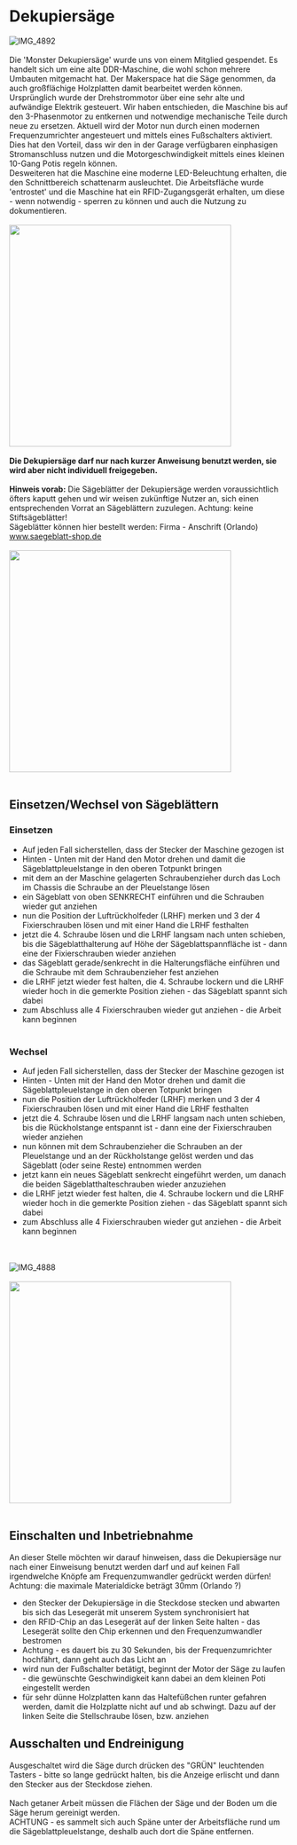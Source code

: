 # Dekupiersäge
![IMG_4892](https://github.com/user-attachments/assets/8fef80a4-9847-4d24-8c13-0af9de3c3219)
<br><br>
Die 'Monster Dekupiersäge' wurde uns von einem Mitglied gespendet. Es handelt sich um eine alte DDR-Maschine, die wohl schon mehrere Umbauten mitgemacht hat. Der Makerspace hat die Säge genommen, da auch großflächige
Holzplatten damit bearbeitet werden können. 
<br>Ursprünglich wurde der Drehstrommotor über eine sehr alte und aufwändige Elektrik gesteuert. Wir haben entschieden, die Maschine bis auf den 3-Phasenmotor zu entkernen und notwendige mechanische Teile durch neue zu ersetzen. Aktuell wird der Motor nun durch einen modernen Frequenzumrichter angesteuert und mittels eines Fußschalters aktiviert. Dies hat den Vorteil, dass wir den in der Garage verfügbaren einphasigen Stromanschluss nutzen und die Motorgeschwindigkeit mittels eines kleinen 10-Gang Potis regeln können.
<br>Desweiteren hat die Maschine eine moderne LED-Beleuchtung erhalten, die den Schnittbereich schattenarm ausleuchtet. Die Arbeitsfläche wurde 'entrostet' und die Maschine hat ein RFID-Zugangsgerät erhalten, um diese - wenn notwendig - sperren zu können und auch die Nutzung zu dokumentieren.
<br><br>
<img src="https://github.com/user-attachments/assets/98a2cc33-c51e-425f-9b9a-4c7af8e1631f" width="400">
<br>
<br><b>Die Dekupiersäge darf nur nach kurzer Anweisung benutzt werden, sie wird aber nicht individuell freigegeben.</b>
<br><br><b>Hinweis vorab:</b> Die Sägeblätter der Dekupiersäge werden voraussichtlich öfters kaputt gehen und wir weisen zukünftige Nutzer an, sich einen entsprechenden Vorrat an Sägeblättern zuzulegen. Achtung: keine Stiftsägeblätter!
<br>Sägeblätter können hier bestellt werden: Firma - Anschrift (Orlando)
www.saegeblatt-shop.de
<br><br>
<img src="https://github.com/user-attachments/assets/315244eb-10b6-496a-9ba8-7b0a268f8259" width="400">
<br><br>
## Einsetzen/Wechsel von Sägeblättern
### Einsetzen
* Auf jeden Fall sicherstellen, dass der Stecker der Maschine gezogen ist
* Hinten - Unten mit der Hand den Motor drehen und damit die Sägeblattpleuelstange in den oberen Totpunkt bringen
* mit dem an der Maschine gelagerten Schraubenzieher durch das Loch im Chassis die Schraube an der Pleuelstange lösen
* ein Sägeblatt von oben SENKRECHT einführen und die Schrauben wieder gut anziehen
* nun die Position der Luftrückholfeder (LRHF) merken und 3 der 4 Fixierschrauben lösen und mit einer Hand die LRHF festhalten
* jetzt die 4. Schraube lösen und die LRHF langsam nach unten schieben, bis die Sägeblatthalterung auf Höhe der Sägeblattspannfläche ist - dann eine der Fixierschrauben wieder anziehen
* das Sägeblatt gerade/senkrecht in die Halterungsfläche einführen und die Schraube mit dem Schraubenzieher fest anziehen
* die LRHF jetzt wieder fest halten, die 4. Schraube lockern und die LRHF wieder hoch in die gemerkte Position ziehen - das Sägeblatt spannt sich dabei
* zum Abschluss alle 4 Fixierschrauben wieder gut anziehen - die Arbeit kann beginnen
<br><br>
### Wechsel
* Auf jeden Fall sicherstellen, dass der Stecker der Maschine gezogen ist
* Hinten - Unten mit der Hand den Motor drehen und damit die Sägeblattpleuelstange in den oberen Totpunkt bringen
* nun die Position der Luftrückholfeder (LRHF) merken und 3 der 4 Fixierschrauben lösen und mit einer Hand die LRHF festhalten
* jetzt die 4. Schraube lösen und die LRHF langsam nach unten schieben, bis die Rückholstange entspannt ist - dann eine der Fixierschrauben wieder anziehen
* nun können mit dem Schraubenzieher die Schrauben an der Pleuelstange und an der Rückholstange gelöst werden und das Sägeblatt (oder seine Reste) entnommen werden
* jetzt kann ein neues Sägeblatt senkrecht eingeführt werden, um danach die beiden Sägeblatthalteschrauben wieder anzuziehen
* die LRHF jetzt wieder fest halten, die 4. Schraube lockern und die LRHF wieder hoch in die gemerkte Position ziehen - das Sägeblatt spannt sich dabei
* zum Abschluss alle 4 Fixierschrauben wieder gut anziehen - die Arbeit kann beginnen
  
<br><br>
![IMG_4888](https://github.com/user-attachments/assets/bcc81bd8-f063-4e49-9c3b-ba7277246f37)
<br><br>
<img src="https://github.com/user-attachments/assets/faafbf54-9c9f-4a31-85e1-15b98ef77161" width="400">
<br><br>

## Einschalten und Inbetriebnahme
An dieser Stelle möchten wir darauf hinweisen, dass die Dekupiersäge nur nach einer Einweisung benutzt werden darf und auf keinen Fall irgendwelche Knöpfe am Frequenzumwandler gedrückt werden dürfen!
<br>Achtung: die maximale Materialdicke beträgt 30mm (Orlando ?)
<br>
* den Stecker der Dekupiersäge in die Steckdose stecken und abwarten bis sich das Lesegerät mit unserem System synchronisiert hat
* den RFID-Chip an das Lesegerät auf der linken Seite halten - das Lesegerät sollte den Chip erkennen und den Frequenzumwandler bestromen
* Achtung - es dauert bis zu 30 Sekunden, bis der Frequenzumrichter hochfährt, dann geht auch das Licht an
* wird nun der Fußschalter betätigt, beginnt der Motor der Säge zu laufen - die gewünschte Geschwindigkeit kann dabei an dem kleinen Poti eingestellt werden
* für sehr dünne Holzplatten kann das Haltefüßchen runter gefahren werden, damit die Holzplatte nicht auf und ab schwingt. Dazu auf der linken Seite die Stellschraube lösen, bzw. anziehen

## Ausschalten und Endreinigung
Ausgeschaltet wird die Säge durch drücken des "GRÜN" leuchtenden Tasters - bitte so lange gedrückt halten, bis die Anzeige erlischt und dann den Stecker aus der Steckdose ziehen.
<br><br>
Nach getaner Arbeit müssen die Flächen der Säge und der Boden um die Säge herum gereinigt werden.
<br>ACHTUNG - es sammelt sich auch Späne unter der Arbeitsfläche rund um die Sägeblattpleuelstange, deshalb auch dort die Späne entfernen.
